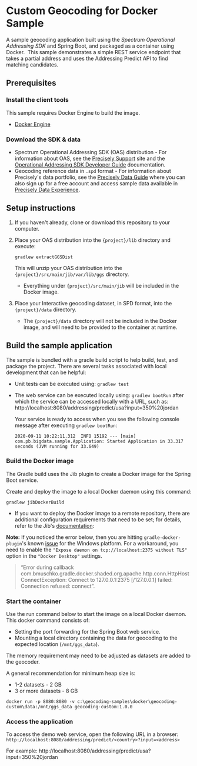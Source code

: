 # Custom Geocoding for Docker Sample

A sample geocoding application built using the *Spectrum Operational Addressing SDK* and Spring Boot, and packaged as a container using Docker.  This sample demonstrates a simple REST service endpoint that takes a partial address and uses the Addressing Predict API to find matching candidates.

## Prerequisites
### Install the client tools
This sample requires Docker Engine to build the image. 
   * [Docker Engine](https://docs.docker.com/engine/install/)     

### Download the SDK & data
   * Spectrum Operational Addressing SDK (OAS) distribution - For information about OAS, see the [Precisely Support](https://support.precisely.com/) site and the [Operational Addressing SDK Developer Guide](https://docs.precisely.com/docs/sftw/ggs/5.0/en/webhelp/index.html#GlobalGeocodingGuide/source/LandingPageForHelp_GGS.html) documentation.
   * Geocoding reference data in `.spd` format -  For information about Precisely's data portfolio, see the [Precisely Data Guide](https://dataguide.precisely.com/) where you can also sign up for a free account and access sample data available in [Precisely Data Experience](https://data.precisely.com/).

## Setup instructions
1. If you haven't already, clone or download this repository to your computer.
2.  Place your OAS distribution into the `{project}/lib` directory and execute:
        
        gradlew extractGGSDist

    This will unzip your OAS distribution into the `{project}/src/main/jib/var/lib/ggs` directory.
    * Everything under `{project}/src/main/jib` will be included in the Docker image.
3. Place your Interactive geocoding dataset, in SPD format, into the `{project}/data` directory.
    * The `{project}/data` directory will not be included in the Docker image, and will need to be provided to the container at runtime.

## Build the sample application
The sample is bundled with a gradle build script to help build, test, and package the project. There are several tasks associated with local development that can be helpful:
* Unit tests can be executed using: `gradlew test`
* The web service can be executed locally using: `gradlew bootRun` after which the service can be accessed locally with a URL, such as: http://localhost:8080/addressing/predict/usa?input=350%20jordan 
    

  Your service is ready to access when you see the following console message after executing `gradlew bootRun`:
  ```
  2020-09-11 10:22:11.312  INFO 15192 --- [main] com.pb.bigdata.sample.Application: Started Application in 33.317 seconds (JVM running for 33.649)
  ```  
### Build the Docker image
The Gradle build uses the Jib plugin to create a Docker image for the Spring Boot service.

Create and deploy the image to a local Docker daemon using this command:
```
gradlew jibDockerBuild
```
* If you want to deploy the Docker image to a remote repository, there are additional configuration requirements that need to be set; for details, refer to the Jib's [documentation](https://github.com/GoogleContainerTools/jib/tree/master/jib-gradle-plugin#Configuration):

**Note:** If you noticed the error below, then you are hitting `gradle-docker-plugin`'s known [issue](https://github.com/bmuschko/gradle-docker-plugin/issues/769) for the Windows platform. For a workaround, you need to enable the `"Expose daemon on tcp://localhost:2375 without TLS"` option in the `"Docker Desktop"` settings.

  > “Error during callback
com.bmuschko.gradle.docker.shaded.org.apache.http.conn.HttpHostConnectException: Connect to 127.0.0.1:2375 [/127.0.0.1] failed: Connection refused: connect”.
    
### Start the container
Use the run command below to start the image on a local Docker daemon. This docker command consists of:
* Setting the port forwarding for the Spring Boot web service.
* Mounting a local directory containing the data for geocoding to the expected location (`/mnt/ggs_data`).

The memory requirement may need to be adjusted as datasets are added to the geocoder. 

A general recommendation for minimum heap size is:
   - 1-2 datasets - 2 GB
   - 3 or more datasets - 8 GB 
``` 
docker run -p 8080:8080 -v c:\geocoding-samples\docker\geocoding-custom\data:/mnt/ggs_data geocoding-custom:1.0.0
```
### Access the application
 To access the demo web service, open the following URL in a browser: 
 `http://localhost:8080/addressing/predict/<country>?input=<address>` 
 
For example:
    http://localhost:8080/addressing/predict/usa?input=350%20jordan 
 
 